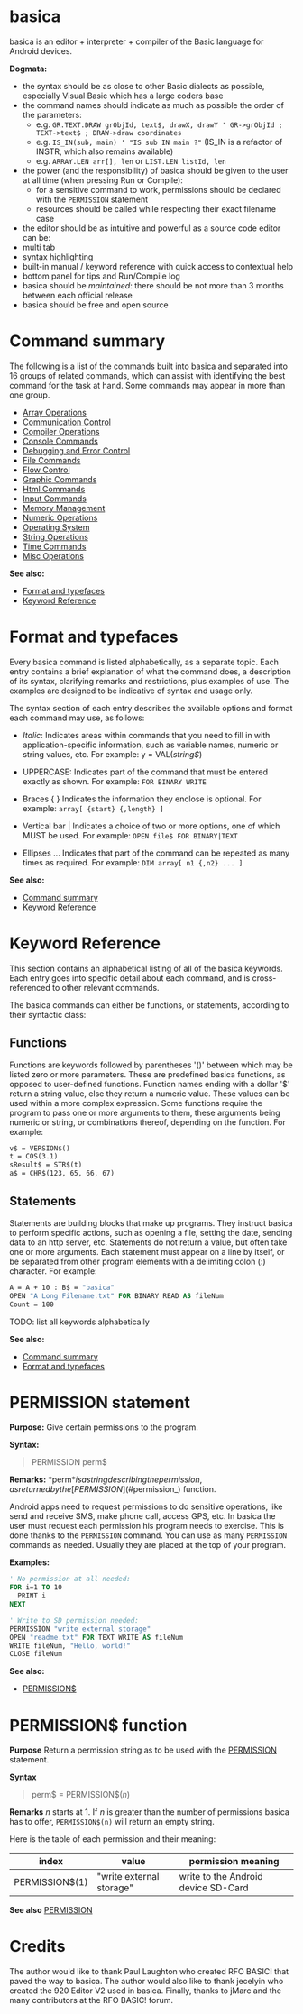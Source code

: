<!------------------------------------------------------------------------------->
# <a name="basica"></a>basica
basica is an editor + interpreter + compiler of the Basic language for Android devices.

**Dogmata:**
* the syntax should be as close to other Basic dialects as possible, especially Visual Basic which has a large coders base
* the command names should indicate as much as possible the order of the parameters:
  * e.g. `GR.TEXT.DRAW grObjId, text$, drawX, drawY ' GR->grObjId ; TEXT->text$ ; DRAW->draw coordinates`
  * e.g. `IS_IN(sub, main) ' "IS sub IN main ?"` (IS_IN is a refactor of INSTR, which also remains available)
  * e.g. `ARRAY.LEN arr[], len` or `LIST.LEN listId, len`
* the power (and the responsibility) of basica should be given to the user at all time (when pressing Run or Compile):
  * for a sensitive command to work, permissions should be declared with the `PERMISSION` statement
  * resources should be called while respecting their exact filename case
* the editor should be as intuitive and powerful as a source code editor can be:
 * multi tab
 * syntax highlighting
 * built-in manual / keyword reference with quick access to contextual help
 * bottom panel for tips and Run/Compile log
* basica should be *maintained*: there should be not more than 3 months between each official release
* basica should be free and open source

<!------------------------------------------------------------------------------->
# <a name="summary"></a>Command summary
The following is a list of the commands built into basica and separated into 16 groups of related commands, which can assist with identifying the best command for the task at hand.  Some commands may appear in more than one group.

* [Array Operations](#array)
* [Communication Control](#communication)
* [Compiler Operations](#compiler)
* [Console Commands](#console)
* [Debugging and Error Control](#debugging)
* [File Commands](#file)
* [Flow Control](#flow)
* [Graphic Commands](#graphic)
* [Html Commands](#html)
* [Input Commands](#input)
* [Memory Management](#memory)
* [Numeric Operations](#numeric)
* [Operating System](#operating)
* [String Operations](#string)
* [Time Commands](#time)
* [Misc Operations](#misc)

**See also:**
* [Format and typefaces](#format)
* [Keyword Reference](#keyword)

<!------------------------------------------------------------------------------->
# <a name="format"></a>Format and typefaces
Every basica command is listed alphabetically, as a separate topic. Each entry contains a brief explanation of what the command does, a description of its syntax, clarifying remarks and restrictions, plus examples of use. The examples are designed to be indicative of syntax and usage only.

The syntax section of each entry describes the available options and format each command may use, as follows:
 
* *Italic*:
Indicates areas within commands that you need to fill in with application-specific information, such as variable names, numeric or string values, etc. For example: y = VAL(*string$*)

* UPPERCASE:
Indicates part of the command that must be entered exactly as shown. For example: `FOR BINARY WRITE`

* Braces { }
Indicates the information they enclose is optional. For example: `array[ {start} {,length} ]`

* Vertical bar |
Indicates a choice of two or more options, one of which MUST be used. For example: `OPEN file$ FOR BINARY|TEXT`

* Ellipses ...
Indicates that part of the command can be repeated as many times as required. For example: `DIM array[ n1 {,n2} ... ]`

**See also:**
* [Command summary](#summary)
* [Keyword Reference](#keyword)

<!------------------------------------------------------------------------------->
# <a name="keyword"></a>Keyword Reference
This section contains an alphabetical listing of all of the basica keywords. Each entry goes into specific detail about each command, and is cross-referenced to other relevant commands.

The basica commands can either be functions, or statements, according to their syntactic class:

## Functions
Functions are keywords followed by parentheses '()' between which may be listed zero or more parameters.
These are predefined basica functions, as opposed to user-defined functions.
Function names ending with a dollar '$' return a string value, else they return a numeric value. These values can be used within a more complex expression.
Some functions require the program to pass one or more arguments to them, these arguments being numeric or string, or combinations thereof, depending on the function.
For example:
```vb
v$ = VERSION$()
t = COS(3.1)
sResult$ = STR$(t)
a$ = CHR$(123, 65, 66, 67)
```

## Statements
Statements are building blocks that make up programs.
They instruct basica to perform specific actions, such as opening a file, setting the date, sending data to an http server, etc.
Statements do not return a value, but often take one or more arguments.
Each statement must appear on a line by itself, or be separated from other program elements with a delimiting colon (:) character.
For example:
```vb
A = A + 10 : B$ = "basica"
OPEN "A Long Filename.txt" FOR BINARY READ AS fileNum
Count = 100
```

TODO: list all keywords alphabetically

**See also:**
* [Command summary](#summary)
* [Format and typefaces](#format)

<!------------------------------------------------------------------------------->
# <a name="permission"></a>PERMISSION statement
**Purpose:**
Give certain permissions to the program.

**Syntax:**
> PERMISSION perm$

**Remarks:**
*perm$* is a string describing the permission, as returned by the [PERMISSION$](#permission_) function.

Android apps need to request permissions to do sensitive operations, like send and receive SMS, make phone call, access GPS, etc.
In basica the user must request each permission his program needs to exercise.
This is done thanks to the `PERMISSION` command. You can use as many `PERMISSION` commands as needed. Usually they are placed at the top of your program.

**Examples:**
```vb
' No permission at all needed:
FOR i=1 TO 10
  PRINT i
NEXT
```

```vb
' Write to SD permission needed:
PERMISSION "write external storage"
OPEN "readme.txt" FOR TEXT WRITE AS fileNum
WRITE fileNum, "Hello, world!"
CLOSE fileNum
```

**See also:**
* [PERMISSION$](#permission_)

<!------------------------------------------------------------------------------->
# <a name="permission_"></a>PERMISSION$ function
**Purpose**
Return a permission string as to be used with the [PERMISSION](#permission) statement.

**Syntax**
> perm$ = PERMISSION$(*n*)

**Remarks**
*n* starts at 1. If *n* is greater than the number of permissions basica has to offer, `PERMISSION$(n)` will return an empty string.

Here is the table of each permission and their meaning:

index | value | permission meaning
------|-------|-------------------
PERMISSION$(1) | "write external storage" | write to the Android device SD-Card

**See also**
[PERMISSION](#permission)

<!------------------------------------------------------------------------------->
# <a name="credits"></a>Credits
The author would like to thank Paul Laughton who created RFO BASIC! that paved the way to basica.
The author would also like to thank jecelyin who created the 920 Editor V2 used in basica.
Finally, thanks to jMarc and the many contributors at the RFO BASIC! forum.
